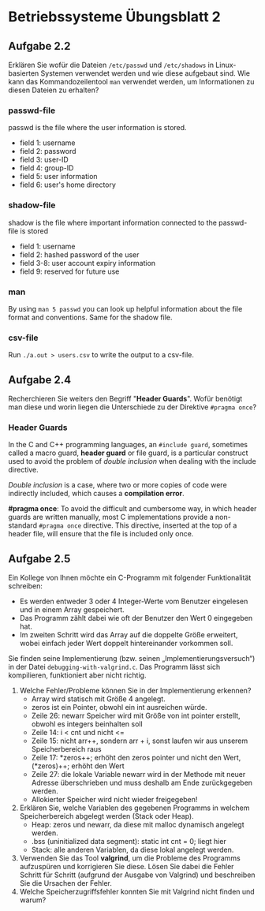 # Betriebssysteme Übungsblatt 2

## Aufgabe 2.2

Erklären Sie wofür die Dateien `/etc/passwd` und `/etc/shadows` in Linux-basierten
Systemen verwendet werden und wie diese aufgebaut sind. Wie kann das
Kommandozeilentool `man` verwendet werden, um Informationen zu diesen Dateien zu
erhalten?

### passwd-file

passwd is the file where the user information is stored.

- field 1: username
- field 2: password
- field 3: user-ID
- field 4: group-ID
- field 5: user information
- field 6: user's home directory

### shadow-file

shadow is the file where important information connected to the passwd-file is stored

- field 1: username
- field 2: hashed password of the user
- field 3-8: user account expiry information
- field 9: reserved for future use

### man

By using `man 5 passwd` you can look up helpful information about the file format and conventions. Same for the shadow file.

### csv-file

Run `./a.out > users.csv` to write the output to a csv-file.

## Aufgabe 2.4

Recherchieren Sie weiters den Begriff "**Header Guards**". Wofür benötigt man diese und worin liegen die Unterschiede zu der Direktive `#pragma once`?

### Header Guards

In the C and C++ programming languages, an `#include guard`, sometimes called a macro guard, **header guard** or file guard, is a particular construct used to avoid the problem of *double inclusion* when dealing with the include directive.

*Double inclusion* is a case, where two or more copies of code were indirectly included, which causes a **compilation error**.

**#pragma once**: To avoid the difficult and cumbersome way, in which header guards are written manually, most C implementations provide a non-standard `#pragma once` directive. This directive, inserted at the top of a header file, will ensure that the file is included only once.

## Aufgabe 2.5

Ein Kollege von Ihnen möchte ein C-Programm mit folgender Funktionalität schreiben:

- Es werden entweder 3 oder 4 Integer-Werte vom Benutzer eingelesen und in einem Array gespeichert.
- Das Programm zählt dabei wie oft der Benutzer den Wert 0 eingegeben hat.
- Im zweiten Schritt wird das Array auf die doppelte Größe erweitert, wobei einfach jeder Wert doppelt hintereinander vorkommen soll.

Sie finden seine Implementierung (bzw. seinen „Implementierungsversuch“) in der Datei
`debugging-with-valgrind.c`. Das Programm lässt sich kompilieren, funktioniert aber
nicht richtig.

1. Welche Fehler/Probleme können Sie in der Implementierung erkennen?
    - Array wird statisch mit Größe 4 angelegt.
    - zeros ist ein Pointer, obwohl ein int ausreichen würde.
    - Zeile 26: newarr Speicher wird mit Größe von int pointer erstellt, obwohl es integers beinhalten soll
    - Zeile 14: i < cnt und nicht <=
    - Zeile 15: nicht arr++, sondern arr + i, sonst laufen wir aus unserem Speicherbereich raus
    - Zeile 17: *zeros++; erhöht den zeros pointer und nicht den Wert, (*zeros)++; erhöht den Wert
    - Zeile 27: die lokale Variable newarr wird in der Methode mit neuer Adresse überschrieben und muss deshalb am Ende zurückgegeben werden.
    - Allokierter Speicher wird nicht wieder freigegeben!
2. Erklären Sie, welche Variablen des gegebenen Programms in welchem Speicherbereich abgelegt werden (Stack oder Heap).
    - Heap: zeros und newarr, da diese mit malloc dynamisch angelegt werden.
    - .bss (uninitialized data segment): static int cnt = 0; liegt hier
    - Stack: alle anderen Variablen, da diese lokal angelegt werden.
3. Verwenden Sie das Tool **valgrind**, um die Probleme des Programms aufzuspüren und korrigieren Sie diese. Lösen Sie dabei die Fehler Schritt für Schritt (aufgrund der Ausgabe von Valgrind) und beschreiben Sie die Ursachen der Fehler.
4. Welche Speicherzugriffsfehler konnten Sie mit Valgrind nicht finden und warum?
